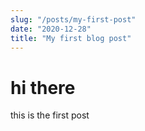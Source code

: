 ```yaml
---
slug: "/posts/my-first-post"
date: "2020-12-28"
title: "My first blog post"
---
```


# hi there

this is the first post
